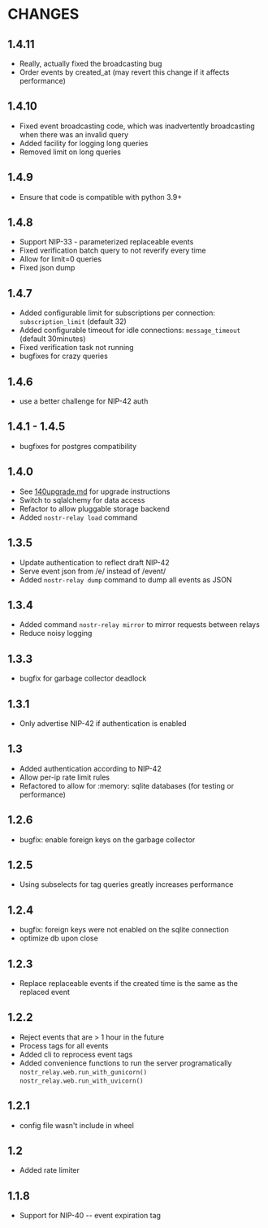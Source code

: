 # CHANGES

## 1.4.11

* Really, actually fixed the broadcasting bug
* Order events by created_at (may revert this change if it affects performance)

## 1.4.10

* Fixed event broadcasting code, which was inadvertently broadcasting when there was an invalid query
* Added facility for logging long queries
* Removed limit on long queries
 
## 1.4.9

* Ensure that code is compatible with python 3.9+

## 1.4.8

* Support NIP-33 - parameterized replaceable events
* Fixed verification batch query to not reverify every time
* Allow for limit=0 queries
* Fixed json dump

## 1.4.7

* Added configurable limit for subscriptions per connection: `subscription_limit` (default 32)
* Added configurable timeout for idle connections: `message_timeout` (default 30minutes)
* Fixed verification task not running
* bugfixes for crazy queries

## 1.4.6

* use a better challenge for NIP-42 auth

## 1.4.1 - 1.4.5

* bugfixes for postgres compatibility

## 1.4.0

* See [140upgrade.md](140upgrade.md) for upgrade instructions
* Switch to sqlalchemy for data access
* Refactor to allow pluggable storage backend
* Added `nostr-relay load` command

## 1.3.5

* Update authentication to reflect draft NIP-42
* Serve event json from /e/ instead of /event/
* Added `nostr-relay dump` command to dump all events as JSON

## 1.3.4

* Added command `nostr-relay mirror` to mirror requests between relays
* Reduce noisy logging

## 1.3.3

* bugfix for garbage collector deadlock

## 1.3.1

* Only advertise NIP-42 if authentication is enabled

## 1.3

* Added authentication according to NIP-42
* Allow per-ip rate limit rules
* Refactored to allow for :memory: sqlite databases (for testing or performance)

## 1.2.6

* bugfix: enable foreign keys on the garbage collector

## 1.2.5

* Using subselects for tag queries greatly increases performance

## 1.2.4

* bugfix: foreign keys were not enabled on the sqlite connection
* optimize db upon close

## 1.2.3

* Replace replaceable events if the created time is the same as the replaced event

## 1.2.2

* Reject events that are > 1 hour in the future
* Process tags for all events
* Added cli to reprocess event tags
* Added convenience functions to run the server programatically
   `nostr_relay.web.run_with_gunicorn()`
   `nostr_relay.web.run_with_uvicorn()`

## 1.2.1

* config file wasn't include in wheel
 
## 1.2

* Added rate limiter

## 1.1.8

* Support for NIP-40 -- event expiration tag
 